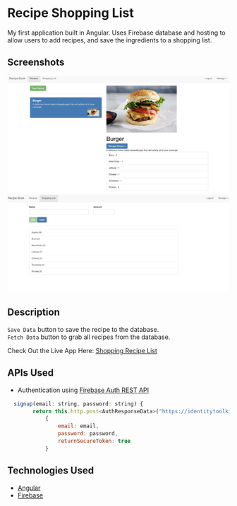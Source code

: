 # Recipe Shopping List

My first application built in Angular. Uses Firebase database and hosting to allow users to add recipes, and save the ingredients to a shopping list. 

## Screenshots 
![](/src/assets/recipe.png)
![](/src/assets/list.png)

## Description

`Save Data` button to save the recipe to the database.<br>
`Fetch Data` button to grab all recipes from the database.

Check Out the Live App Here: [Shopping Recipe List](https://ng-recipe-book-58248.web.app/)


## APIs Used

- Authentication using [Firebase Auth REST API](https://firebase.google.com/docs/reference/rest/auth)

```javascript
  signup(email: string, password: string) {
        return this.http.post<AuthResponseData>("https://identitytoolkit.googleapis.com/v1/accounts:signUp?key=" + environment.firebaseAPIKey,
            {
                email: email,
                password: password,
                returnSecureToken: true
            }
```

## Technologies Used
 - [Angular](https://angular.io/)
 - [Firebase](https://firebase.google.com/)
